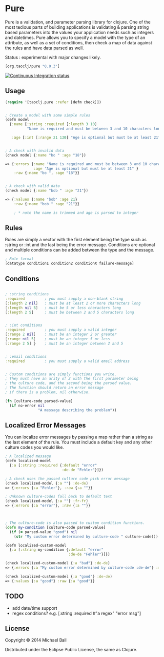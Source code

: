 # Pure

Pure is a validation, and parameter parsing library for clojure. One of the most tedious parts of building applications is validating & parsing string based parameters into the values your application needs such as integers and datetimes. Pure allows you to specify a model with the type of an attribute, as well as a set of conditions, then check a map of data against the rules and have data parsed as well.

Status : experimental with major changes likely.


```clojure
[org.taoclj/pure "0.0.3"]
```

[![Continuous Integration status](https://secure.travis-ci.org/mikeball/pure.png)](http://travis-ci.org/mikeball/pure)


## Usage
```clojure
(require '[taoclj.pure :refer [defm check]])


; Create a model with some simple rules
(defm model
  {:name [:string :required [:length 3 10]
          "Name is required and must be between 3 and 10 characters long."]

   :age [:int [:range 21 130] "Age is optional but must be at least 21"]})


; A check with invalid data
(check model {:name "bo " :age "18"})

=> {:errors {:name "Name is required and must be between 3 and 10 characters long."
             :age "Age is optional but must be at least 21" }
    :raw {:name "bo ", :age "18"}}


; A check with valid data
(check model {:name "bob " :age "21"})

=> {:values {:name "bob" :age 21}
    :raw {:name "bob " :age "21"}}

    ; * note the name is trimmed and age is parsed to integer


```


## Rules

Rules are simply a vector with the first element being the type such as :string or :int and the last being the error message. Conditions are optional and multiple conditions can be added between the type and the message.

```clojure
; Rule format
[datatype condition1 condition2 conditionX failure-message]
```




## Conditions
```clojure

; :string conditions
:required         ; you must supply a non-blank string
[:length 2 nil]   ; must be at least 2 or more characters long
[:length nil 5]   ; must be 5 or less characters long
[:length 2 5]     ; must be between 2 and 5 characters long


; :int conditions
:required         ; you must supply a valid integer
[:range 2 nil]    ; must be an integer 2 or greater
[:range nil 5]    ; must be an integer 5 or less
[:range 2 5] }    ; must be an integer between 2 and 5


; :email conditions
:required         ; you must supply a valid email address


; Custom conditions are simply functions you write.
; They must have an arity of 2 with the first parameter being
; the culture code, and the second being the parsed value.
; The function should return an error message
; if there is a problem, nil otherwise.

(fn [culture-code parsed-value]
  (if no-error nil
               "A message describing the problem"))


```




## Localized Error Messages

You can localize error messages by passing a map rather than a string as the last element of the
rule. You must include a default key and any other culture codes you would like.

```clojure
; A localized message
(defm localized-model
  {:a [:string :required {:default "error"
                          :de-de "Fehler"}]})

; A check uses the passed culture code pick error message
(check localized-model {:a ""} :de-de)
=> {:errors {:a "Fehler"}, :raw {:a ""}}

; Unknown culture-codes fall back to default text
(check localized-model {:a ""} :fr-fr)
=> {:errors {:a "error"}, :raw {:a ""}}



; The culture-code is also passed to custom condition functions.
(defn my-condition [culture-code parsed-value]
  (if (= parsed-value "good") nil
    (str "My custom error determined by culture-code " culture-code)))

(defm localized-custom-model
  {:a [:string my-condition {:default "error"
                             :de-de "Fehler"}]})

(check localized-custom-model {:a "bad"} :de-de)
=> {:errors {:a "My custom error determined by culture-code :de-de"} :raw {:a "bad"}}

(check localized-custom-model {:a "good"} :de-de)
=> {:values {:a "good"} :raw {:a "good"}}

```


## TODO

- add date/time support
- regex conditions? e.g. [:string :required #"a regex" "error msg"]







## License

Copyright © 2014 Michael Ball

Distributed under the Eclipse Public License, the same as Clojure.
